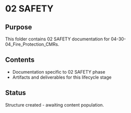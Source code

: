 # 02 SAFETY

## Purpose
This folder contains 02 SAFETY documentation for 04-30-04_Fire_Protection_CMRs.

## Contents
- Documentation specific to 02 SAFETY phase
- Artifacts and deliverables for this lifecycle stage

## Status
Structure created - awaiting content population.
